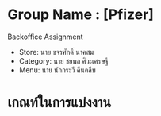 # Group Name : [Pfizer]
Backoffice Assignment
- Store: นาย ขจรศักดิ์ นาคสม
- Category: นาย ชยพล ศิวะเศรษฐี
- Menu: นาย นักกระวี คืนคลีบ
# เกณท์ในการแบ่งงาน
